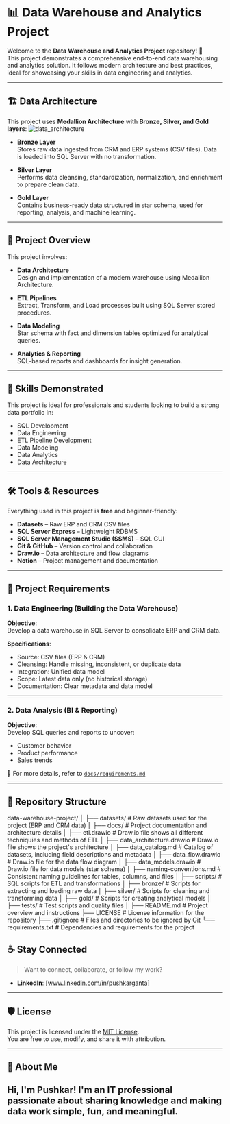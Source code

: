 # 📊 Data Warehouse and Analytics Project

Welcome to the **Data Warehouse and Analytics Project** repository! 🚀  
This project demonstrates a comprehensive end-to-end data warehousing and analytics solution. It follows modern architecture and best practices, ideal for showcasing your skills in data engineering and analytics.

---

## 🏗️ Data Architecture

This project uses **Medallion Architecture** with **Bronze, Silver, and Gold layers**:
![data_architecture](https://github.com/user-attachments/assets/1bd951f3-29d7-44dc-a6cc-cfa07cab5e95)

- **Bronze Layer**  
  Stores raw data ingested from CRM and ERP systems (CSV files). Data is loaded into SQL Server with no transformation.

- **Silver Layer**  
  Performs data cleansing, standardization, normalization, and enrichment to prepare clean data.

- **Gold Layer**  
  Contains business-ready data structured in star schema, used for reporting, analysis, and machine learning.

---

## 📖 Project Overview

This project involves:

- **Data Architecture**  
  Design and implementation of a modern warehouse using Medallion Architecture.

- **ETL Pipelines**  
  Extract, Transform, and Load processes built using SQL Server stored procedures.

- **Data Modeling**  
  Star schema with fact and dimension tables optimized for analytical queries.

- **Analytics & Reporting**  
  SQL-based reports and dashboards for insight generation.

---

## 🎯 Skills Demonstrated

This project is ideal for professionals and students looking to build a strong data portfolio in:

- SQL Development  
- Data Engineering  
- ETL Pipeline Development  
- Data Modeling  
- Data Analytics  
- Data Architecture

---

## 🛠️ Tools & Resources

Everything used in this project is **free** and beginner-friendly:

- **Datasets** – Raw ERP and CRM CSV files
- **SQL Server Express** – Lightweight RDBMS
- **SQL Server Management Studio (SSMS)** – SQL GUI
- **Git & GitHub** – Version control and collaboration
- **Draw.io** – Data architecture and flow diagrams
- **Notion** – Project management and documentation

---

## 🚀 Project Requirements

### 1. Data Engineering (Building the Data Warehouse)

**Objective**:  
Develop a data warehouse in SQL Server to consolidate ERP and CRM data.

**Specifications**:
- Source: CSV files (ERP & CRM)
- Cleansing: Handle missing, inconsistent, or duplicate data
- Integration: Unified data model
- Scope: Latest data only (no historical storage)
- Documentation: Clear metadata and data model

---

### 2. Data Analysis (BI & Reporting)

**Objective**:  
Develop SQL queries and reports to uncover:

- Customer behavior
- Product performance
- Sales trends

📄 For more details, refer to [`docs/requirements.md`](docs/requirements.md)

---

## 📂 Repository Structure
data-warehouse-project/
│
├── datasets/                           # Raw datasets used for the project (ERP and CRM data)
│
├── docs/                               # Project documentation and architecture details
│   ├── etl.drawio                      # Draw.io file shows all different techniquies and methods of ETL
│   ├── data_architecture.drawio        # Draw.io file shows the project's architecture
│   ├── data_catalog.md                 # Catalog of datasets, including field descriptions and metadata
│   ├── data_flow.drawio                # Draw.io file for the data flow diagram
│   ├── data_models.drawio              # Draw.io file for data models (star schema)
│   ├── naming-conventions.md           # Consistent naming guidelines for tables, columns, and files
│
├── scripts/                            # SQL scripts for ETL and transformations
│   ├── bronze/                         # Scripts for extracting and loading raw data
│   ├── silver/                         # Scripts for cleaning and transforming data
│   ├── gold/                           # Scripts for creating analytical models
│
├── tests/                              # Test scripts and quality files
│
├── README.md                           # Project overview and instructions
├── LICENSE                             # License information for the repository
├── .gitignore                          # Files and directories to be ignored by Git
└── requirements.txt                    # Dependencies and requirements for the project
## ☕ Stay Connected

> Want to connect, collaborate, or follow my work?

- **LinkedIn**: [www.linkedin.com/in/pushkarganta]
---

## 🛡️ License

This project is licensed under the [MIT License](LICENSE).  
You are free to use, modify, and share it with attribution.

---
## 🌟 About Me

Hi, I'm Pushkar! I'm an IT professional passionate about sharing knowledge and making data work simple, fun, and meaningful.
-----
